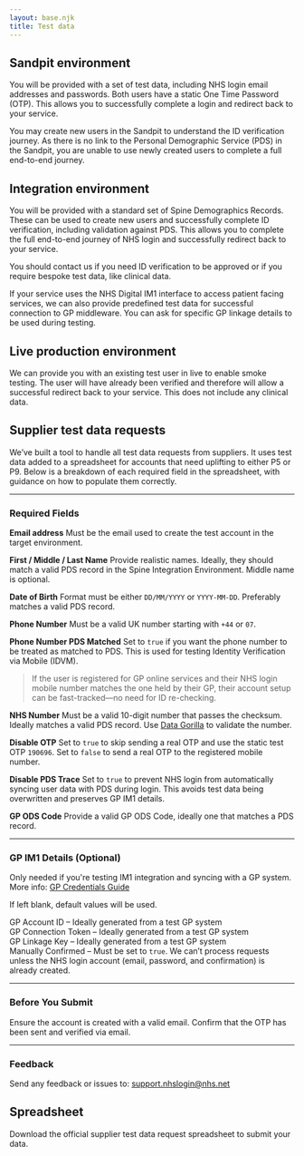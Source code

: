 ```yaml
---
layout: base.njk
title: Test data
---
```


## Sandpit environment

You will be provided with a set of test data, including NHS login email addresses and passwords. Both users have a static One Time Password (OTP). This allows you to successfully complete a login and redirect back to your service.

You may create new users in the Sandpit to understand the ID verification journey. As there is no link to the Personal Demographic Service (PDS) in the Sandpit, you are unable to use newly created users to complete a full end-to-end journey.

## Integration environment

You will be provided with a standard set of Spine Demographics Records. These can be used to create new users and successfully complete ID verification, including validation against PDS. This allows you to complete the full end-to-end journey of NHS login and successfully redirect back to your service. 

You should contact us if you need ID verification to be approved or if you require bespoke test data, like clinical data.

If your service uses the NHS Digital IM1 interface to access patient facing services, we can also provide predefined test data for successful connection to GP middleware. You can ask for specific GP linkage details to be used during testing.

## Live production environment

We can provide you with an existing test user in live to enable smoke testing. The user will have already been verified and therefore will allow a successful redirect back to your service. This does not include any clinical data.


## Supplier test data requests 

We’ve built a tool to handle all test data requests from suppliers. It uses test data added to a spreadsheet for accounts that need uplifting to either P5 or P9. Below is a breakdown of each required field in the spreadsheet, with guidance on how to populate them correctly.

---

### Required Fields

**Email address** 
Must be the email used to create the test account in the target environment.

**First / Middle / Last Name** 
Provide realistic names. Ideally, they should match a valid PDS record in the Spine Integration Environment.
Middle name is optional.

**Date of Birth**
Format must be either `DD/MM/YYYY` or `YYYY-MM-DD`.
Preferably matches a valid PDS record.

**Phone Number**
Must be a valid UK number starting with `+44` or `07`.

**Phone Number PDS Matched**
Set to `true` if you want the phone number to be treated as matched to PDS.
This is used for testing Identity Verification via Mobile (IDVM).

> If the user is registered for GP online services and their NHS login mobile number matches the one held by their GP, their account setup can be fast-tracked—no need for ID re-checking.

**NHS Number**
Must be a valid 10-digit number that passes the checksum.
Ideally matches a valid PDS record.
Use [Data Gorilla](https://data-gorilla.uk/en/healthcare/nhs-number/) to validate the number.

**Disable OTP**
Set to `true` to skip sending a real OTP and use the static test OTP `190696`.
Set to `false` to send a real OTP to the registered mobile number.

**Disable PDS Trace**
Set to `true` to prevent NHS login from automatically syncing user data with PDS during login.
This avoids test data being overwritten and preserves GP IM1 details.

**GP ODS Code**
Provide a valid GP ODS Code, ideally one that matches a PDS record.

---

### GP IM1 Details (Optional)

Only needed if you're testing IM1 integration and syncing with a GP system.  
More info: [GP Credentials Guide](https://nhsconnect.github.io/nhslogin/gp-credentials/)

If left blank, default values will be used.

GP Account ID – Ideally generated from a test GP system  
GP Connection Token – Ideally generated from a test GP system  
GP Linkage Key – Ideally generated from a test GP system  
Manually Confirmed – Must be set to `true`. We can’t process requests unless the NHS login account (email, password, and confirmation) is already created.

---

### Before You Submit

Ensure the account is created with a valid email.
Confirm that the OTP has been sent and verified via email.

---

### Feedback

Send any feedback or issues to: [support.nhslogin@nhs.net](mailto:support.nhslogin@nhs.net)

## Spreadsheet

Download the official supplier test data request spreadsheet to submit your data.
